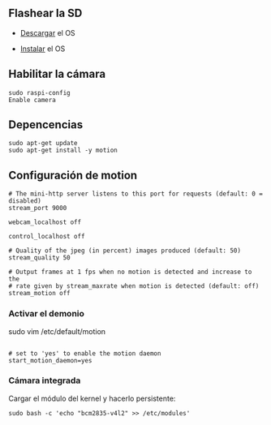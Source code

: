 ## Flashear la SD

*  [Descargar](https://www.raspberrypi.org/downloads/raspbian/) el OS

* [Instalar](https://www.raspberrypi.org/documentation/installation/installing-images/linux.md) el OS

## Habilitar la cámara

```
sudo raspi-config
Enable camera   
```


## Depencencias

```
sudo apt-get update
sudo apt-get install -y motion
```

## Configuración de motion

```
# The mini-http server listens to this port for requests (default: 0 = disabled)
stream_port 9000

webcam_localhost off

control_localhost off

# Quality of the jpeg (in percent) images produced (default: 50)
stream_quality 50

# Output frames at 1 fps when no motion is detected and increase to the
# rate given by stream_maxrate when motion is detected (default: off)
stream_motion off
```

### Activar el demonio

sudo vim /etc/default/motion

```

# set to 'yes' to enable the motion daemon
start_motion_daemon=yes
```

### Cámara integrada

Cargar el módulo del kernel y hacerlo persistente:

```
sudo bash -c 'echo "bcm2835-v4l2" >> /etc/modules'
```

